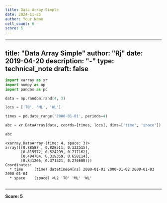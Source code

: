 ```yaml
---
title: Data Array Simple
date: 2024-11-25
author: Your Name
cell_count: 6
score: 5
---
```


---
title: "Data Array Simple"
author: "Rj"
date: 2019-04-20
description: "-"
type: technical_note
draft: false
---

```python
import xarray as xr
import numpy as np
import pandas as pd
```


```python
data = np.random.rand(4, 3)

locs = ['TO', 'ML', 'WL']

times = pd.date_range('2000-01-01', periods=4)
```


```python
abc = xr.DataArray(data, coords=[times, locs], dims=['time', 'space'])
```


```python
abc
```




    <xarray.DataArray (time: 4, space: 3)>
    array([[0.88587 , 0.828511, 0.122515],
           [0.815572, 0.524299, 0.717162],
           [0.494704, 0.319359, 0.658114],
           [0.841205, 0.371321, 0.276608]])
    Coordinates:
      * time     (time) datetime64[ns] 2000-01-01 2000-01-02 2000-01-03 2000-01-04
      * space    (space) <U2 'TO' 'ML' 'WL'




```python

```


---
**Score: 5**